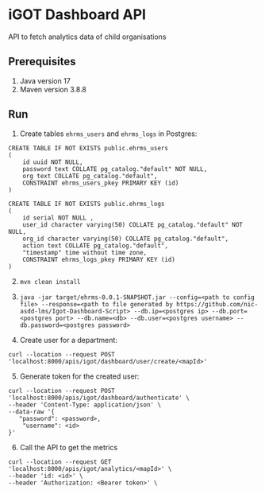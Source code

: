 # iGOT Dashboard API
API to fetch analytics data of child organisations

## Prerequisites
1. Java version 17
2. Maven version 3.8.8

## Run

1. Create tables `ehrms_users` and `ehrms_logs` in Postgres:
```
CREATE TABLE IF NOT EXISTS public.ehrms_users
(
    id uuid NOT NULL,
    password text COLLATE pg_catalog."default" NOT NULL,
    org text COLLATE pg_catalog."default",
    CONSTRAINT ehrms_users_pkey PRIMARY KEY (id)
)
```

```
CREATE TABLE IF NOT EXISTS public.ehrms_logs
(
    id serial NOT NULL ,
    user_id character varying(50) COLLATE pg_catalog."default" NOT NULL,
    org_id character varying(50) COLLATE pg_catalog."default",
    action text COLLATE pg_catalog."default",
    "timestamp" time without time zone,
    CONSTRAINT ehrms_logs_pkey PRIMARY KEY (id)
)
```

2. `mvn clean install`

3. `java -jar target/ehrms-0.0.1-SNAPSHOT.jar --config=<path to config file> --response=<path to file generated by https://github.com/nic-asdd-lms/Igot-Dashboard-Script> --db.ip=<postgres ip> --db.port=<postgres port> --db.name=<db> --db.user=<postgres username> --db.password=<postgres password>`

4. Create user for a department: 
```
curl --location --request POST 'localhost:8000/apis/igot/dashboard/user/create/<mapId>' 
```

5. Generate token for the created user:
```
curl --location --request POST 'localhost:8000/apis/igot/dashboard/authenticate' \
--header 'Content-Type: application/json' \
--data-raw '{
   "password": <password>,
    "username": <id>
}' 
```

6. Call the API to get the metrics
```
curl --location --request GET 'localhost:8000/apis/igot/analytics/<mapId>' \
--header 'id: <id>' \
--header 'Authorization: <Bearer token>' \
```
